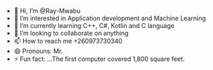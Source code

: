 - 👋 Hi, I’m @Ray-Mwabu
- 👀 I’m interested in Application development and Machine Learning 
- 🌱 I’m currently learning C++, C#, Kotlin and C language 
- 💞️ I’m looking to collaborate on anything 
- 📫 How to reach me +260973730340
- 😄 Pronouns: Mr. 
- ⚡ Fun fact: ...The first computer covered 1,800 square feet.

<!---
Ray-Mwabu/Ray-Mwabu is a ✨ special ✨ repository because its `README.md` (this file) appears on your GitHub profile.
You can click the Preview link to take a look at your changes.
--->
